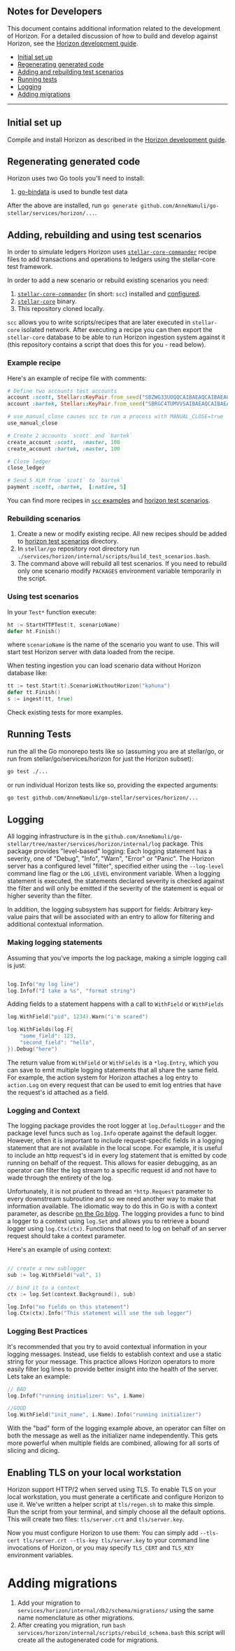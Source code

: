 ## Notes for Developers

This document contains additional information related to the development of Horizon. For a detailed discussion of how to build and develop against Horizon, see the [Horizon development guide](developing.md).

- [Initial set up](#setup)
- [Regenerating generated code](#regen)
- [Adding and rebuilding test scenarios](#scenarios)
- [Running tests](#tests)
- [Logging](#logging)
- [Adding migrations](#migrations)


---
## <a name="setup"></a> Initial set up
Compile and install Horizon as described in the [Horizon development guide](developing.md).

## <a name="regen"></a> Regenerating generated code

Horizon uses two Go tools you'll need to install:
1. [go-bindata](github.com/kevinburke/go-bindata) is used to bundle test data

After the above are installed, run `go generate github.com/AnneNamuli/go-stellar/services/horizon/...`.

## <a name="scenarios"></a> Adding, rebuilding and using test scenarios

In order to simulate ledgers Horizon uses [`stellar-core-commander`](https://github.com/stellar/stellar_core_commander) recipe files to add transactions and operations to ledgers using the stellar-core test framework.

In order to add a new scenario or rebuild existing scenarios you need:

1. [`stellar-core-commander`](https://github.com/stellar/stellar_core_commander) (in short: `scc`) installed and [configured](https://github.com/stellar/stellar_core_commander#assumptions-about-environment).
2. [`stellar-core`](https://github.com/stellar/stellar-core) binary.
3. This repository cloned locally.

`scc` allows you to write scripts/recipes that are later executed in `stellar-core` isolated network. After executing a recipe you can then export the `stellar-core` database to be able to run Horizon ingestion system against it (this repository contains a script that does this for you - read below).

### Example recipe

Here's an example of recipe file with comments:
```rb
# Define two accounts test accounts
account :scott, Stellar::KeyPair.from_seed("SBZWG33UOQQCAIBAEAQCAIBAEAQCAIBAEAQCAIBAEAQCAIBAEAQCAPSA")
account :bartek, Stellar::KeyPair.from_seed("SBRGC4TUMVVSAIBAEAQCAIBAEAQCAIBAEAQCAIBAEAQCAIBAEAQCBDHV")

# use_manual_close causes scc to run a process with MANUAL_CLOSE=true
use_manual_close

# Create 2 accounts `scott` and `bartek`
create_account :scott,  :master, 100
create_account :bartek, :master, 100

# Close ledger
close_ledger

# Send 5 XLM from `scott` to `bartek`
payment :scott, :bartek,  [:native, 5]
```

You can find more recipes in [`scc` examples](https://github.com/stellar/stellar_core_commander/tree/84d5ffb97202ecc3a0ed34a739c98e69536c0c2c/examples) and [horizon test scenarios](https://github.com/AnneNamuli/go-stellar/tree/master/services/horizon/internal/test/scenarios).

### Rebuilding scenarios

1. Create a new or modify existing recipe. All new recipes should be added to [horizon test scenarios](https://github.com/AnneNamuli/go-stellar/tree/master/services/horizon/internal/test/scenarios) directory.
2. In `stellar/go` repository root directory run `./services/horizon/internal/scripts/build_test_scenarios.bash`.
3. The command above will rebuild all test scenarios. If you need to rebuild only one scenario modify `PACKAGES` environment variable temporarily in the script.

### Using test scenarios

In your `Test*` function execute:

```go
ht := StartHTTPTest(t, scenarioName)
defer ht.Finish()
```
where `scenarioName` is the name of the scenario you want to use. This will start test Horizon server with data loaded from the recipe.

When testing ingestion you can load scenario data without Horizon database like:

```go
tt := test.Start(t).ScenarioWithoutHorizon("kahuna")
defer tt.Finish()
s := ingest(tt, true)
```

Check existing tests for more examples.

## <a name="tests"></a> Running Tests

run the all the Go monorepo tests like so (assuming you are at stellar/go, or run from stellar/go/services/horizon for just the Horizon subset):

```bash
go test ./...
```

or run individual Horizon tests like so, providing the expected arguments:

```bash
go test github.com/AnneNamuli/go-stellar/services/horizon/...
```

## <a name="logging"></a> Logging

All logging infrastructure is in the `github.com/AnneNamuli/go-stellar/tree/master/services/horizon/internal/log` package.  This package provides "level-based" logging:  Each logging statement has a severity, one of "Debug", "Info", "Warn", "Error" or "Panic".  The Horizon server has a configured level "filter", specified either using the `--log-level` command line flag or the `LOG_LEVEL` environment variable.  When a logging statement is executed, the statements declared severity is checked against the filter and will only be emitted if the severity of the statement is equal or higher severity than the filter.

In addition, the logging subsystem has support for fields: Arbitrary key-value pairs that will be associated with an entry to allow for filtering and additional contextual information.

### Making logging statements

Assuming that you've imports the log package, making a simple logging call is just:

```go

log.Info("my log line")
log.Infof("I take a %s", "format string")

```

Adding fields to a statement happens with a call to `WithField` or `WithFields`

```go
log.WithField("pid", 1234).Warn("i'm scared")

log.WithFields(log.F{
	"some_field": 123,
	"second_field": "hello",
}).Debug("here")
```

The return value from `WithField` or `WithFields` is a `*log.Entry`, which you can save to emit multiple logging
statements that all share the same field.  For example, the action system for Horizon attaches a log entry to `action.Log` on every request that can be used to emit log entries that have the request's id attached as a field.

### Logging and Context

The logging package provides the root logger at `log.DefaultLogger` and the package level funcs such as `log.Info` operate against the default logger.  However, often it is important to include request-specific fields in a logging statement that are not available in the local scope.  For example, it is useful to include an http request's id in every log statement that is emitted by code running on behalf of the request.  This allows for easier debugging, as an operator can filter the log stream to a specific request id and not have to wade through the entirety of the log.

Unfortunately, it is not prudent to thread an `*http.Request` parameter to every downstream subroutine and so we need another way to make that information available.  The idiomatic way to do this in Go is with a context parameter, as describe [on the Go blog](https://blog.golang.org/context).  The logging provides a func to bind a logger to a context using `log.Set` and allows you to retrieve a bound logger using `log.Ctx(ctx)`.  Functions that need to log on behalf of an server request should take a context parameter.

Here's an example of using context:

```go

// create a new sublogger
sub := log.WithField("val", 1)

// bind it to a context
ctx := log.Set(context.Background(), sub)

log.Info("no fields on this statement")
log.Ctx(ctx).Info("This statement will use the sub logger")

```

### Logging Best Practices

It's recommended that you try to avoid contextual information in your logging messages.  Instead, use fields to establish context and use a static string for your message.  This practice allows Horizon operators to more easily filter log lines to provide better insight into the health of the server.  Lets take an example:

```go
// BAD
log.Infof("running initializer: %s", i.Name)

//GOOD
log.WithField("init_name", i.Name).Info("running initializer")
```

With the "bad" form of the logging example above, an operator can filter on both the message as well as the initializer name independently.  This gets more powerful when multiple fields are combined, allowing for all sorts of slicing and dicing.


## <a name="TLS"></a> Enabling TLS on your local workstation

Horizon support HTTP/2 when served using TLS.  To enable TLS on your local workstation, you must generate a certificate and configure Horizon to use it.  We've written a helper script at `tls/regen.sh` to make this simple.  Run the script from your terminal, and simply choose all the default options.  This will create two files: `tls/server.crt` and `tls/server.key`.

Now you must configure Horizon to use them: You can simply add `--tls-cert tls/server.crt --tls-key tls/server.key` to your command line invocations of Horizon, or you may specify `TLS_CERT` and `TLS_KEY` environment variables.

# <a name="migrations"></a> Adding migrations
1. Add your migration to `services/horizon/internal/db2/schema/migrations/` using the same name nomenclature as other migrations.
2. After creating you migration, run `bash services/horizon/internal/scripts/rebuild_schema.bash` this script will create all the autogenerated code for migrations.
